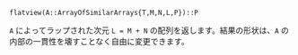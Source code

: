 ```
flatview(A::ArrayOfSimilarArrays{T,M,N,L,P})::P
```

`A` によってラップされた次元 `L = M + N` の配列を返します。結果の形状は、`A` の内部の一貫性を壊すことなく自由に変更できます。
